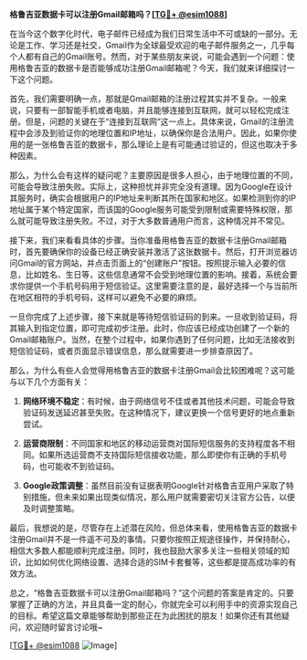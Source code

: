 **格鲁吉亚数据卡可以注册Gmail邮箱吗？[[TG💪+ @esim1088](https://t.me/s/esim1088)]**

在当今这个数字化时代，电子邮件已经成为我们日常生活中不可或缺的一部分。无论是工作、学习还是社交，Gmail作为全球最受欢迎的电子邮件服务之一，几乎每个人都有自己的Gmail账号。然而，对于某些朋友来说，可能会遇到一个问题：使用格鲁吉亚的数据卡是否能够成功注册Gmail邮箱呢？今天，我们就来详细探讨一下这个问题。

首先，我们需要明确一点，那就是Gmail邮箱的注册过程其实并不复杂。一般来说，只要有一部智能手机或者电脑，并且能够连接到互联网，就可以轻松完成注册。但是，问题的关键在于“连接到互联网”这一点上。具体来说，Gmail的注册流程中会涉及到验证你的地理位置和IP地址，以确保你是合法用户。因此，如果你使用的是一张格鲁吉亚的数据卡，那么理论上是有可能通过验证的，但这也取决于多种因素。

那么，为什么会有这样的疑问呢？主要原因是很多人担心，由于地理位置的不同，可能会导致注册失败。实际上，这种担忧并非完全没有道理。因为Google在设计其服务时，确实会根据用户的IP地址来判断其所在国家和地区。如果检测到你的IP地址属于某个特定国家，而该国的Google服务可能受到限制或需要特殊权限，那么就可能导致注册失败。不过，对于大多数普通用户而言，这种情况并不常见。

接下来，我们来看看具体的步骤。当你准备用格鲁吉亚的数据卡注册Gmail邮箱时，首先要确保你的设备已经正确安装并激活了这张数据卡。然后，打开浏览器访问Gmail的官方网站，并点击页面上的“创建账户”按钮。按照提示输入必要的信息，比如姓名、生日等，这些信息通常不会受到地理位置的影响。接着，系统会要求你提供一个手机号码用于短信验证。这里需要注意的是，最好选择一个与当前所在地区相符的手机号码，这样可以避免不必要的麻烦。

一旦你完成了上述步骤，接下来就是等待短信验证码的到来。一旦收到验证码，将其输入到指定位置，即可完成初步注册。此时，你应该已经成功创建了一个新的Gmail邮箱账户。当然，在整个过程中，如果你遇到了任何问题，比如无法接收到短信验证码，或者页面显示错误信息，那么就需要进一步排查原因了。

那么，为什么有些人会觉得用格鲁吉亚的数据卡注册Gmail会比较困难呢？这可能与以下几个方面有关：

1. **网络环境不稳定**：有时候，由于网络信号不佳或者其他技术问题，可能会导致验证码发送延迟甚至失败。在这种情况下，建议更换一个信号更好的地点重新尝试。

2. **运营商限制**：不同国家和地区的移动运营商对国际短信服务的支持程度各不相同。如果所选运营商不支持国际短信接收功能，那么即使你有正确的手机号码，也可能收不到验证码。

3. **Google政策调整**：虽然目前没有证据表明Google针对格鲁吉亚用户采取了特别措施，但未来如果出现类似情况，那么用户就需要密切关注官方公告，以便及时调整策略。

最后，我想说的是，尽管存在上述潜在风险，但总体来看，使用格鲁吉亚的数据卡注册Gmail并不是一件遥不可及的事情。只要你按照正规途径操作，并保持耐心，相信大多数人都能顺利完成注册。同时，我也鼓励大家多关注一些相关领域的知识，比如如何优化网络设置、选择合适的SIM卡套餐等，这些都是提高成功率的有效方法。

总之，“格鲁吉亚数据卡可以注册Gmail邮箱吗？”这个问题的答案是肯定的。只要掌握了正确的方法，并且具备一定的耐心，你就完全可以利用手中的资源实现自己的目标。希望这篇文章能够帮助到那些正在为此困扰的朋友！如果你还有其他疑问，欢迎随时留言讨论哦~

[[TG💪+ @esim1088](https://t.me/s/esim1088) ![Image](https://i.postimg.cc/4NQfJmqS/Snipaste-2025-05-13-00-14-12.png)]